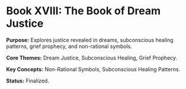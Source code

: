 # Book XVIII: The Book of Dream Justice

**Purpose:** Explores justice revealed in dreams, subconscious healing patterns, grief prophecy, and non-rational symbols.

**Core Themes:** Dream Justice, Subconscious Healing, Grief Prophecy.

**Key Concepts:** Non-Rational Symbols, Subconscious Healing Patterns.

**Status:** Finalized.
